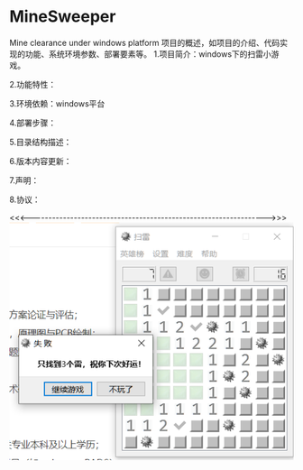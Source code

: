 # MineSweeper
Mine clearance under windows platform
项目的概述，如项目的介绍、代码实现的功能、系统环境参数、部署要素等。
1.项目简介：windows下的扫雷小游戏。

2.功能特性：

3.环境依赖：windows平台

4.部署步骤：

5.目录结构描述：

6.版本内容更新：

7.声明：

8.协议：

<<<----------------------------------------------------------------->>>
![效果图](readme/result.jpg)


